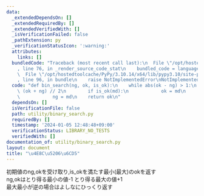 ```yaml
---
data:
  _extendedDependsOn: []
  _extendedRequiredBy: []
  _extendedVerifiedWith: []
  _isVerificationFailed: false
  _pathExtension: py
  _verificationStatusIcon: ':warning:'
  attributes:
    links: []
  bundledCode: "Traceback (most recent call last):\n  File \"/opt/hostedtoolcache/PyPy/3.10.14/x64/lib/pypy3.10/site-packages/onlinejudge_verify/documentation/build.py\"\
    , line 76, in _render_source_code_stat\n    bundled_code = language.bundle(\n\
    \  File \"/opt/hostedtoolcache/PyPy/3.10.14/x64/lib/pypy3.10/site-packages/onlinejudge_verify/languages/python.py\"\
    , line 96, in bundle\n    raise NotImplementedError\nNotImplementedError\n"
  code: "def bin_search(ng, ok, is_ok):\n    while abs(ok - ng) > 1:\n        md =\
    \ (ok + ng) // 2\n        if is_ok(md):\n            ok = md\n        else:\n\
    \            ng = md\n    return ok\n"
  dependsOn: []
  isVerificationFile: false
  path: utility/binary_search.py
  requiredBy: []
  timestamp: '2024-01-05 12:48:48+09:00'
  verificationStatus: LIBRARY_NO_TESTS
  verifiedWith: []
documentation_of: utility/binary_search.py
layout: document
title: "\u4E8C\u5206\u6CD5"
---
```


初期値のng,okを受け取り,is_okを満たす最小(最大)のokを返す  
ng,okはとり得る最小の値-1 とり得る最大の値+1  
最大最小が逆の場合はよしなにひっくり返す

